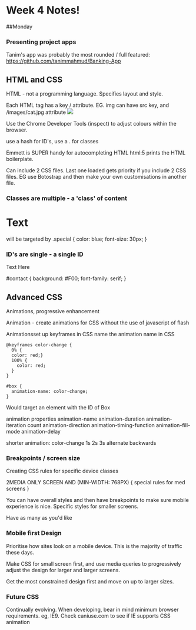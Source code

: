 # Week 4 Notes!

##Monday

### Presenting project apps

Tanim's app was probably the most rounded / full featured: https://github.com/tanimmahmud/Banking-App

## HTML and CSS

HTML - not a programming language. Specifies layout and style.

Each HTML tag has a key / attribute.
EG. img can have src key, and /images/cat.jpg attribute <img src='images/cat.jpg'>

Use the Chrome Developer Tools (inspect) to adjust colours within the browser.

use a hash for ID's,
use a . for classes

Emmett is SUPER handy for autocompleting HTML
html:5 prints the HTML boilerplate.

Can include 2 CSS files.
Last one loaded gets priority if you include 2 CSS files. EG use Botostrap and then make your own customisations in another file.

### Classes are multiple - a 'class' of content

<h1 class="special">Text</h1>
will be targeted by
.special {
  color: blue;
  font-size: 30px;
}

### ID's are single - a single ID

<div id="contact">Text Here</div>

#contact {
  background: #F00;
  font-family: serif;
}

## Advanced CSS

Animations, progressive enhancement

Animation - create animations for CSS without the use of javascript of flash

Animationsset up keyframes in CSS
name the animation name in CSS
```
@keyframes color-change {
  0% {
  color: red;}
  100% {
    color: red;
  }
}
```

```
#box {
  animation-name: color-change;
}
```

Would target an element with the ID of Box

animation properties
animation-name
animation-duration
animation-iteration count
animation-direction
animation-timing-function
animation-fill-mode
animation-delay

shorter animation: color-change 1s 2s 3s alternate backwards

### Breakpoints / screen size

Creating CSS rules for specific device classes

2MEDIA ONLY SCREEN AND (MIN-WIDTH: 768PX) {
  special rules for med screens
}

You can have overall styles and then have breakpoints to make sure mobile experience is nice. Specific styles for smaller screens.

Have as many as you'd like


### Mobile first Design

Prioritise how sites look on a mobile device. This is the majority of traffic these days.

Make CSS for small screen first, and use media queries to progressively adjust the design for larger and larger screens.

Get the most constrained design first and move on up to larger sizes.

### Future CSS

Continually evolving. When developing, bear in mind minimum browser requirements. eg, IE9.
Check caniuse.com to see if IE supports CSS animation 
